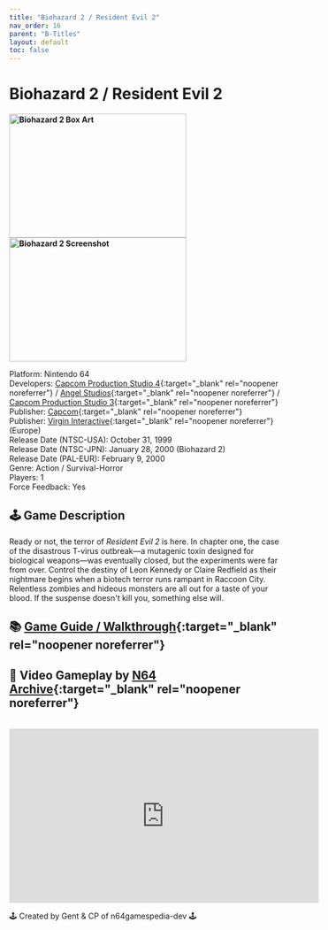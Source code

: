 ```yaml
---
title: "Biohazard 2 / Resident Evil 2"
nav_order: 16
parent: "B-Titles"
layout: default
toc: false
---
```


# Biohazard 2 / Resident Evil 2

<b>
  <img src="https://images.launchbox-app.com/cfe09af8-f142-428f-8089-ee30fd21bb1f.jpg" alt="Biohazard 2 Box Art" style="object-fit:cover;width:320px;height:224px"/>
  <img src="https://images.launchbox-app.com/ded73c0f-4d00-48e4-a0c3-3f930728c568.jpg" alt="Biohazard 2 Screenshot" style="object-fit:cover;width:320px;height:224px"/>
</b>

Platform: Nintendo 64  
Developers: [Capcom Production Studio 4](https://en.wikipedia.org/wiki/Capcom#Development_studios){:target="_blank" rel="noopener noreferrer"} / [Angel Studios](https://en.wikipedia.org/wiki/Rockstar_San_Diego){:target="_blank" rel="noopener noreferrer"} / [Capcom Production Studio 3](https://www.mobygames.com/company/capcom-production-studio-3){:target="_blank" rel="noopener noreferrer"}  
Publisher: [Capcom](https://en.wikipedia.org/wiki/Capcom){:target="_blank" rel="noopener noreferrer"}  
Publisher: [Virgin Interactive](https://en.wikipedia.org/wiki/Virgin_Interactive){:target="_blank" rel="noopener noreferrer"} (Europe)  
Release Date (NTSC-USA): October 31, 1999  
Release Date (NTSC-JPN): January 28, 2000 
(Biohazard 2)   
Release Date (PAL-EUR): February 9, 2000  
Genre: Action / Survival-Horror  
Players: 1  
Force Feedback: Yes  

## 🕹️ Game Description

Ready or not, the terror of *Resident Evil 2* is here. In chapter one, the case of the disastrous T-virus outbreak—a mutagenic toxin designed for biological weapons—was eventually closed, but the experiments were far from over. Control the destiny of Leon Kennedy or Claire Redfield as their nightmare begins when a biotech terror runs rampant in Raccoon City. Relentless zombies and hideous monsters are all out for a taste of your blood. If the suspense doesn't kill you, something else will.

## 📚 [Game Guide / Walkthrough](https://gamefaqs.gamespot.com/n64/198457-resident-evil-2/faqs/26131){:target="_blank" rel="noopener noreferrer"}

## 🎥 Video Gameplay by [N64 Archive](https://www.youtube.com/c/N64Archive){:target="_blank" rel="noopener noreferrer"}
<br />
<iframe width="560" height="315" src="https://www.youtube.com/embed/cOEB3TGQAIc" title="Biohazard 2 – Gameplay by N64 Archive" frameborder="0" allowfullscreen></iframe>

🕹️ Created by Gent & CP of n64gamespedia-dev 🕹️

<!-- Vault Format: n64gamespedia-dev -->
<!-- Protocol Source: _vault-specs/format-protocol.md -->
